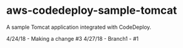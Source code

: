 # aws-codedeploy-sample-tomcat
A sample Tomcat application integrated with CodeDeploy. 

4/24/18 - Making a change #3
4/27/18 - Branch1 - #1
